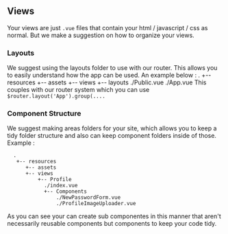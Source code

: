 ## Views

Your views are just `.vue` files that contain your html / javascript / css as normal. But we make a suggestion on how to organize your views.

### Layouts

We suggest using the layouts folder to use with our router. This allows you to easily understand how the app can be used. An example below :
 . +-- resources +-- assets +-- views +-- layouts ./Public.vue ./App.vue
 This couples with our router system which you can use `$router.layout('App').group(....`

### Component Structure

We suggest making areas folders for your site, which allows you to keep a tidy folder structure and also can keep component folders inside of those. Example :

      .
       +-- resources
          +-- assets
          +-- views
              +-- Profile
                ./index.vue
                +-- Components
                    ./NewPasswordForm.vue
                    ./ProfileImageUploader.vue



As you can see your can create sub componentes in this manner that aren't necessarily reusable components but components to keep your code tidy.

